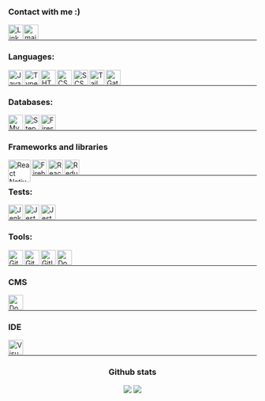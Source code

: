 ### Contact with me :)

[<img align="left" style="margin-right: 0.25%" alt="LinkedIn" width="30px" src="https://cdn.simpleicons.org/linkedin" />][linkedin]
[<img align="left" style="margin-right: 0.25%" alt="mail" width="30px" src="https://cdn.simpleicons.org/gmail" />][mail]

<br />

---

### Languages:

<img align="left" alt="JavaScript" width="30px" src="https://cdn.simpleicons.org/javascript" />
<img align="left" alt="TypeScript" width="30px" src="https://cdn.simpleicons.org/typescript" />
<img align="left" alt="HTML5" width="30px" src="https://cdn.simpleicons.org/html5" />
<img align="left" alt="CSS3" width="30px" src="https://cdn.simpleicons.org/css3" />
<img align="left" alt="SCSS" width="30px" src="https://cdn.simpleicons.org/sass" />
<img align="left" alt="Tailwind" width="30px" src="https://cdn.simpleicons.org/tailwindcss" />
<img align="left" alt="Gatsby" width="30px" src="https://cdn.simpleicons.org/gatsby" />

<br />

---

### Databases:

<img align="left" alt="MySql" width="30px" src="https://cdn.simpleicons.org/mysql" />
<img align="left" alt="Stepzen" width="30px" src="https://avatars.githubusercontent.com/u/59582882?s=280&v=4" />
<img align="left" alt="Firestore" width="30px" src="https://cdn.simpleicons.org/firebase" />

<br />

---

### Frameworks and libraries

<img align="left" alt="React Native" width="45px" src="https://cdn.worldvectorlogo.com/logos/react-native-1.svg" />
<img align="left" alt="Firebase" width="30px" src="https://cdn.simpleicons.org/firebase" />
<img align="left" alt="React" width="30px" src="https://cdn.simpleicons.org/react" />
<img align="left" alt="Redux" width="30px" src="https://cdn.simpleicons.org/redux" />

<br/>

---

### Tests:

<img align="left" alt="Jenkins" width="30px" src="https://cdn.simpleicons.org/jenkins" />
<img align="left" alt="Jest" width="30px" src="https://cdn.simpleicons.org/jest" />
<img align="left" alt="Jest" width="30px" src="https://cdn.simpleicons.org/testinglibrary" />

<br/>

---

### Tools:

<img align="left" alt="Git" width="30px" src="https://cdn.simpleicons.org/git" />
<img align="left" alt="GitHub" width="30px" src="https://cdn.simpleicons.org/github" />
<img align="left" alt="Gitlab" width="30px" src="https://cdn.simpleicons.org/gitlab" />
<img align="left" alt="Docker" width="30px" src="https://cdn.simpleicons.org/docker" />

<br />

---

### CMS

<img align="left" alt="Docker" width="30px" src="https://cdn.simpleicons.org/wordpress" />

<br />

---

### IDE

<img align="left" alt="Visual Studio Code" width="30px" src="https://cdn.simpleicons.org/visualstudio" />

<br />

---

<h3 align="center">Github stats</h3>

<p align="center">
    <img src="https://github-readme-stats.vercel.app/api/top-langs/?username=michalnatkanski&theme=dark" /> 
  <img src="https://github-readme-stats.vercel.app/api?username=michalnatkanski&theme=dark&show_icons=true" />
</p>
<br />

[linkedin]: https://www.linkedin.com/in/natka%C5%84ski/
[mail]: mailto:m.natkanski0@gmail.com
